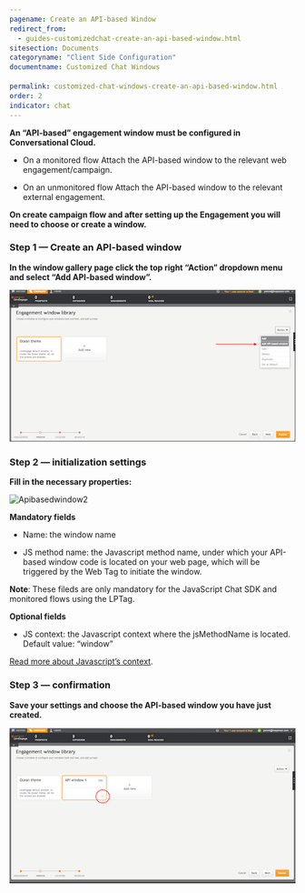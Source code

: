 ```yaml
---
pagename: Create an API-based Window
redirect_from:
  - guides-customizedchat-create-an-api-based-window.html
sitesection: Documents
categoryname: "Client Side Configuration"
documentname: Customized Chat Windows

permalink: customized-chat-windows-create-an-api-based-window.html
order: 2
indicator: chat
---
```


**An “API-based” engagement window must be configured in Conversational Cloud.**

* On a monitored flow
	Attach the API-based window to the relevant web engagement/campaign.

* On an unmonitored flow
	Attach the API-based window to the relevant external engagement.

**On create campaign flow and after setting up the Engagement you will need to choose or create a window.**

### Step 1 — Create an API-based window
**In the window gallery page click the top right “Action” dropdown menu and select “Add API-based window”.**

![Apibasedwindow1](img/apibasedwindow1.png)

### Step 2 — initialization settings
**Fill in the necessary properties:**

![Apibasedwindow2](img/apibasedwindow2.png)

**Mandatory fields**

* Name: the window name

* JS method name: the Javascript method name, under which your API-based window code is located on your web page, which will be triggered by the Web Tag to initiate the window.

**Note**: These fileds are only mandatory for the JavaScript Chat SDK and monitored flows using the LPTag.

**Optional fields**

* JS context: the Javascript context where the jsMethodName is located.
Default value: “window”

[Read more about Javascript’s context](https://developer.mozilla.org/en-US/docs/Web/JavaScript/Reference/Global_Objects/Function/call).

### Step 3 — confirmation

**Save your settings and choose the API-based window you have just created.**

![Apibasedwindow3](img/apibasedwindow3.png)
